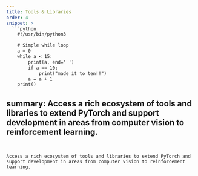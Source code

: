 ```yaml
---
title: Tools & Libraries
order: 4
snippet: >
  ```python
    #!/usr/bin/python3

    # Simple while loop
    a = 0
    while a < 15:
        print(a, end=' ')
        if a == 10:
            print("made it to ten!!")
        a = a + 1
    print()
  ```
summary: Access a rich ecosystem of tools and libraries to extend PyTorch and support development in areas from computer vision to reinforcement learning.
---
```


Access a rich ecosystem of tools and libraries to extend PyTorch and support development in areas from computer vision to reinforcement learning.
